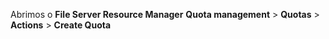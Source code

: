 Abrimos o **File Server Resource Manager**
**Quota management** > **Quotas** > **Actions** > **Create Quota**